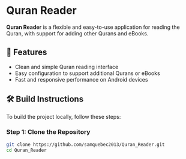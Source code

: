 # Quran Reader

**Quran Reader** is a flexible and easy-to-use application for reading the Quran, with support for adding other Qurans and eBooks.

## 🚀 Features

- Clean and simple Quran reading interface
- Easy configuration to support additional Qurans or eBooks
- Fast and responsive performance on Android devices

## 🛠️ Build Instructions

To build the project locally, follow these steps:

### Step 1: Clone the Repository

```bash
git clone https://github.com/samquebec2013/Quran_Reader.git
cd Quran_Reader

